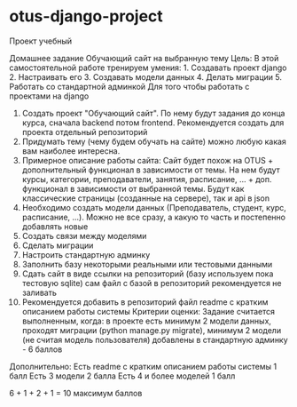 # otus-django-project
Проект учебный

Домашнее задание
Обучающий сайт на выбранную тему
Цель: В этой самостоятельной работе тренируем умения: 1. Создавать проект django 2. Настраивать его 3. Создавать модели данных 4. Делать миграции 5. Работать со стандартной админкой Для того чтобы работать с проектами на django
1. Создать проект "Обучающий сайт". По нему будут задания до конца курса, сначала backend потом frontend. Рекомендуется создать для проекта отдельный репозиторий
2. Придумать тему (чему будем обучать на сайте) можно любую какая вам наиболее интересна.
3. Примерное описание работы сайта:
Сайт будет похож на OTUS + дополнительный функционал в зависимости от темы. На нем будут курсы, категории, преподаватели, занятия, расписание, ... + доп. функционал в зависимости от выбранной темы.
Будут как классические страницы (созданные на сервере), так и api в json
4. Необходимо создать модели данных (Преподаватель, студент, курс, расписание, ...). Можно не все сразу, а какую то часть и постепенно добавлять новые
5. Создать связи между моделями
6. Сделать миграции
7. Настроить стандартную админку
8. Заполнить базу некоторыми реальными или тестовыми данными
9. Сдать сайт в виде ссылки на репозиторий (базу используем пока тестовую sqlite) сам файл с базой в репозиторий рекомендуется не заливать
10. Рекомендуется добавить в репозиторий файл readme с кратким описанием работы системы
Критерии оценки: Задание считается выполненным, когда: в проекте есть минимум 2 модели данных, проходят миграции (python manage.py migrate), минимум 2 модели (не считая модель пользователя) добавлены в стандартную админку - 6 баллов

Дополнительно:
Есть readme с кратким описанием работы системы 1 балл
Есть 3 модели 2 балла
Есть 4 и более моделей 1 балл

6 + 1 + 2 + 1 = 10 максимум баллов
